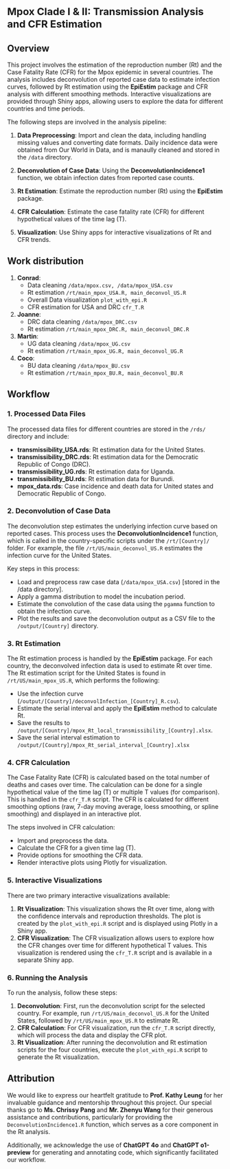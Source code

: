 #  <small>Mpox Clade I & II: Transmission Analysis and CFR Estimation</small>

## Overview

This project involves the estimation of the reproduction number (Rt) and the Case Fatality Rate (CFR) for the Mpox epidemic in several countries. The analysis includes deconvolution of reported case data to estimate infection curves, followed by Rt estimation using the **EpiEstim** package and CFR analysis with different smoothing methods. Interactive visualizations are provided through Shiny apps, allowing users to explore the data for different countries and time periods.

The following steps are involved in the analysis pipeline:

1. **Data Preprocessing**: Import and clean the data, including handling missing values and converting date formats. Daily incidence data were obtained from Our World in Data, and is manaully cleaned and stored in the `/data` directory.
2. **Deconvolution of Case Data**: Using the **DeconvolutionIncidence1** function, we obtain infection dates from reported case counts.
3. **Rt Estimation**: Estimate the reproduction number (Rt) using the **EpiEstim** package.

4. **CFR Calculation**: Estimate the case fatality rate (CFR) for different hypothetical values of the time lag (T).
5. **Visualization**: Use Shiny apps for interactive visualizations of Rt and CFR trends.

## Work distribution

1. **Conrad**: 
    - Data cleaning `/data/mpox.csv, /data/mpox_USA.csv`
    - Rt estimation `/rt/main_mpox_USA.R, main_deconvol_US.R`
    - Overall Data visualization `plot_with_epi.R`
    - CFR estimation for USA and DRC `cfr_T.R`
2. **Joanne**: 
    - DRC data cleaning `/data/mpox_DRC.csv`
    - Rt estimation `/rt/main_mpox_DRC.R, main_deconvol_DRC.R`
3. **Martin**: 
    - UG data cleaning `/data/mpox_UG.csv`
    - Rt estimation `/rt/main_mpox_UG.R, main_deconvol_UG.R`
4. **Coco**: 
    - BU data cleaning `/data/mpox_BU.csv` 
    - Rt estimation `/rt/main_mpox_BU.R, main_deconvol_BU.R`

## Workflow

### 1. Processed Data Files

The processed data files for different countries are stored in the `/rds/` directory and include:
- **transmissibility_USA.rds**: Rt estimation data for the United States.
- **transmissibility_DRC.rds**: Rt estimation data for the Democratic Republic of Congo (DRC).
- **transmissibility_UG.rds**: Rt estimation data for Uganda.
- **transmissibility_BU.rds**: Rt estimation data for Burundi.
- **mpox_data.rds**: Case incidence and death data for United states and Democratic Republic of Congo.

### 2. Deconvolution of Case Data

The deconvolution step estimates the underlying infection curve based on reported cases. This process uses the **DeconvolutionIncidence1** function, which is called in the country-specific scripts under the `/rt/[Country]/` folder. For example, the file `/rt/US/main_deconvol_US.R` estimates the infection curve for the United States.

Key steps in this process:
- Load and preprocess raw case data (`/data/mpox_USA.csv`) [stored in the /data directory].
- Apply a gamma distribution to model the incubation period.
- Estimate the convolution of the case data using the `pgamma` function to obtain the infection curve.
- Plot the results and save the deconvolution output as a CSV file to the `/output/[Country]` directory.

### 3. Rt Estimation

The Rt estimation process is handled by the **EpiEstim** package. For each country, the deconvolved infection data is used to estimate Rt over time. The Rt estimation script for the United States is found in `/rt/US/main_mpox_US.R`, which performs the following:
- Use the infection curve (`/output/[Country]/deconvolInfection_[Country]_R.csv`).
- Estimate the serial interval and apply the **EpiEstim** method to calculate Rt.
- Save the results to `/output/[Country]/mpox_Rt_local_transmissibility_[Country].xlsx`.
- Save the serial interval estimation to `/output/[Country]/mpox_Rt_serial_interval_[Country].xlsx`

### 4. CFR Calculation

The Case Fatality Rate (CFR) is calculated based on the total number of deaths and cases over time. The calculation can be done for a single hypothetical value of the time lag (T) or multiple T values (for comparison). This is handled in the `cfr_T.R` script. The CFR is calculated for different smoothing options (raw, 7-day moving average, loess smoothing, or spline smoothing) and displayed in an interactive plot.

The steps involved in CFR calculation:
- Import and preprocess the data.
- Calculate the CFR for a given time lag (T).
- Provide options for smoothing the CFR data.
- Render interactive plots using Plotly for visualization.

### 5. Interactive Visualizations

There are two primary interactive visualizations available:

1. **Rt Visualization**: This visualization shows the Rt over time, along with the confidence intervals and reproduction thresholds. The plot is created by the `plot_with_epi.R` script and is displayed using Plotly in a Shiny app.
2. **CFR Visualization**: The CFR visualization allows users to explore how the CFR changes over time for different hypothetical T values. This visualization is rendered using the `cfr_T.R` script and is available in a separate Shiny app.

### 6. Running the Analysis

To run the analysis, follow these steps:

1. **Deconvolution**: First, run the deconvolution script for the selected country. For example, run `/rt/US/main_deconvol_US.R` for the United States, followed by `/rt/US/main_mpox_US.R` to estimate Rt.
2. **CFR Calculation**: For CFR visualization, run the `cfr_T.R` script directly, which will process the data and display the CFR plot.
3. **Rt Visualization**: After running the deconvolution and Rt estimation scripts for the four countries, execute the `plot_with_epi.R` script to generate the Rt visualization.

## Attribution

We would like to express our heartfelt gratitude to **Prof. Kathy Leung** for her invaluable guidance and mentorship throughout this project. Our special thanks go to **Ms. Chrissy Pang** and **Mr. Zhenyu Wang** for their generous assistance and contributions, particularly for providing the `DeconvolutionIncidence1.R` function, which serves as a core component in the Rt analysis.

Additionally, we acknowledge the use of **ChatGPT 4o** and **ChatGPT o1-preview** for generating and annotating code, which significantly facilitated our workflow.
